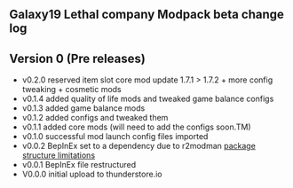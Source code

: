 ## Galaxy19 Lethal company Modpack beta change log

## Version 0 (Pre releases)
- v0.2.0 reserved item slot core mod update 1.7.1 > 1.7.2 + more config tweaking + cosmetic mods 
- v0.1.4 added quality of life mods and tweaked game balance configs
- v0.1.3 added game balance mods
- v0.1.2 added configs and tweaked them
- v0.1.1 added core mods (will need to add the configs soon.TM)
- v0.1.0 successful mod launch config files imported
- v0.0.2 BepInEx set to a dependency due to r2modman [package structure limitations](https://github.com/ebkr/r2modmanPlus/wiki/Structuring-your-Thunderstore-package)
- v0.0.1 BepInEx file restructured 
- V0.0.0 initial upload to thunderstore.io
